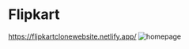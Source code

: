 # Flipkart

https://flipkartclonewebsite.netlify.app/
![homepage](https://user-images.githubusercontent.com/113670900/235448223-80d205ce-8500-4368-9cbb-f339e58307a7.png)
